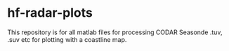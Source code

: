 # hf-radar-plots
This repository is for all matlab files for processing CODAR Seasonde .tuv, .suv etc for plotting with a coastline map.

